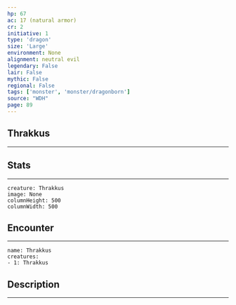 ```yaml
---
hp: 67
ac: 17 (natural armor)
cr: 2
initiative: 1
type: 'dragon'    
size: 'Large'
environment: None
alignment: neutral evil
legendary: False
lair: False
mythic: False
regional: False
tags: ['monster', 'monster/dragonborn']
source: "WDH"
page: 89
---
```


## Thrakkus
---



## Stats
---

```statblock
creature: Thrakkus
image: None
columnHeight: 500
columnWidth: 500
```

## Encounter
---

```encounter-table
name: Thrakkus
creatures:
- 1: Thrakkus
```

## Description
---




